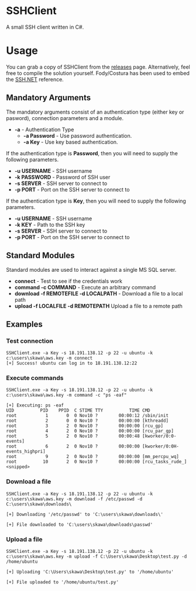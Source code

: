 # SSHClient
A small SSH client written in C#. 

# Usage
You can grab a copy of SSHClient from the [releases](https://github.com/skahwah/SSHClient/releases) page. Alternatively, feel free to compile the solution yourself. Fody/Costura has been used to embed the [SSH.NET](https://github.com/sshnet/SSH.NET) reference.

## Mandatory Arguments
The mandatory arguments consist of an authentication type (either key or pasword), connection parameters and a module.

* <b>-a</b> - Authentication Type
  * <b>-a Password</b> - Use password authentication.
  * <b>-a Key</b> - Use key based authentication. 

If the authentication type is <b>Password</b>, then you will need to supply the following parameters.
  * <b>-u USERNAME</b> - SSH username
  * <b>-k PASSWORD</b> - Password of SSH user
  * <b>-s SERVER</b> - SSH server to connect to
  * <b>-p PORT</b> - Port on the SSH server to connect to

If the authentication type is <b>Key</b>, then you will need to supply the following parameters.
  * <b>-u USERNAME</b> - SSH username
  * <b>-k KEY</b> - Path to the SSH key
  * <b>-s SERVER</b> - SSH server to connect to
  * <b>-p PORT</b> - Port on the SSH server to connect to

## Standard Modules
Standard modules are used to interact against a single MS SQL server.

* <b>connect</b> - Test to see if the credentials work
* <b>command -c COMMAND</b> - Execute an arbitrary command
* <b>download -f REMOTEFILE -d LOCALPATH</b> - Download a file to a local path
* <b>upload -f LOCALFILE -d REMOTEPATH</b> Upload a file to a remote path

## Examples
### Test connection
```
SSHClient.exe -a Key -s 18.191.138.12 -p 22 -u ubuntu -k c:\users\skawa\aws.key -m connect
[+] Success! ubuntu can log in to 18.191.138.12:22
```

### Execute commands
```
SSHClient.exe -a Key -s 18.191.138.12 -p 22 -u ubuntu -k c:\users\skawa\aws.key -m command -c "ps -eaf"

[+] Executing: ps -eaf
UID          PID    PPID  C STIME TTY          TIME CMD
root           1       0  0 Nov10 ?        00:00:12 /sbin/init
root           2       0  0 Nov10 ?        00:00:00 [kthreadd]
root           3       2  0 Nov10 ?        00:00:00 [rcu_gp]
root           4       2  0 Nov10 ?        00:00:00 [rcu_par_gp]
root           5       2  0 Nov10 ?        00:00:48 [kworker/0:0-events]
root           6       2  0 Nov10 ?        00:00:00 [kworker/0:0H-events_highpri]
root           9       2  0 Nov10 ?        00:00:00 [mm_percpu_wq]
root          10       2  0 Nov10 ?        00:00:00 [rcu_tasks_rude_]
<snipped>
```

### Download a file
```
SSHClient.exe -a Key -s 18.191.138.12 -p 22 -u ubuntu -k c:\users\skawa\aws.key -m download -f /etc/passwd -d C:\users\skawa\downloads\

[+] Downloading '/etc/passwd' to 'C:\users\skawa\downloads\'

[+] File downloaded to 'C:\users\skawa\downloads\passwd'
```

### Upload a file
```
SSHClient.exe -a Key -s 18.191.138.12 -p 22 -u ubuntu -k c:\users\skawa\aws.key -m upload -f C:\Users\skawa\Desktop\test.py -d /home/ubuntu 

[+] Uploading 'C:\Users\skawa\Desktop\test.py' to '/home/ubuntu'

[+] File uploaded to '/home/ubuntu/test.py'
```
